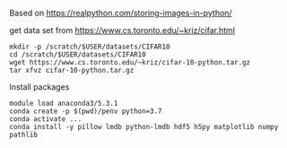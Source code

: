 Based on https://realpython.com/storing-images-in-python/

get data set from https://www.cs.toronto.edu/~kriz/cifar.html

```
mkdir -p /scratch/$USER/datasets/CIFAR10
cd /scratch/$USER/datasets/CIFAR10
wget https://www.cs.toronto.edu/~kriz/cifar-10-python.tar.gz
tar xfvz cifar-10-python.tar.gz
```

Install packages

```
module load anaconda3/5.3.1
conda create -p $(pwd)/penv python=3.7
conda activate ...
conda install -y pillow lmdb python-lmdb hdf5 h5py matplotlib numpy pathlib
```
